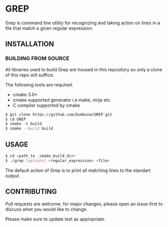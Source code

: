 # GREP
Grep is command line utility for recognizing and taking action on lines in a file
that match a given regular expression.

## INSTALLATION
### BUILDING FROM SOURCE
All libraries used to build Grep are housed in this repository so only a clone of this repo will suffice.

The following tools are required:
 - cmake 3.0+
 - cmake supported generator i.e make, ninja etc
 - C compiler supported by cmake

```bash
$ git clone https://github.com/bumbuna/GREP.git
$ cd GREP
$ cmake -B build
$ cmake --build build
```
## USAGE
```bash
$ cd <path_to _cmake_build_dir>
$ ./grep [options] <regular_expression> <file>
```
The default action of Grep is to print all matching lines to the standart output.

## CONTRIBUTING
Pull requests are welcome. for major changes, please open an issue first to discuss what you would like to change.

Please make sure to update test as appropriate.

